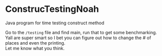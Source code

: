 # ConstrucTestingNoah
Java program for time testing construct method

Go to the `/testing` file and find main, run that to get some benchmarking.\
Yall are super smart so I bet you can figure out how to change the # of places and even the printing.\
Let me know what you think.

